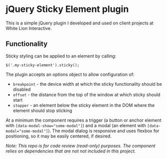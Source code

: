 # jQuery Sticky Element plugin

This is a simple jQuery plugin I developed and used on client projects at White Lion Interactive.

## Functionality

Sticky styling can be applied to an element by calling:

```
$('.my-sticky-element').sticky();
```

The plugin accepts an options object to allow configuration of:

* `breakpoint` - the device width at which the sticky functionality should be disabled
* `offset` - the distance from the top of the window at which sticky should start
* `stopper` - an element below the sticky element in the DOM where the element should stop sticking

At a minimum the component requires a trigger (a button or anchor element with `[data-modal-show="some-modal"]`) and a modal (an element with `[data-modal="some-modal"]`). The modal dialog is responsive and uses flexbox for positioning, so it may be easily centered, if desired.

_Note: This repo is for code review (read-only) purposes. The component relies on dependencies that are not not included in this project._

